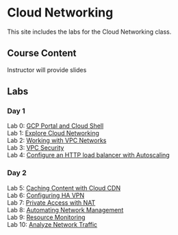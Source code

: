 # Cloud Networking

This site includes the labs for the Cloud Networking class.


## Course Content   
Instructor will provide slides 

## Labs
### Day 1   
Lab 0: [GCP Portal and Cloud Shell](labs/gcp-cloud-shell/)   
Lab 1: [Explore Cloud Networking](labs/explore-gcp/)   
Lab 2: [Working with VPC Networks](labs/vpc-net/)   
Lab 3: [VPC Security](labs/vpc-access/)   
Lab 4: [Configure an HTTP load balancer with Autoscaling](labs/gcp-lb-autoscaling/)   

### Day 2   
Lab 5: [Caching Content with Cloud CDN](labs/gcp-cdn/)   
Lab 6: [Configuring HA VPN](labs/gcp-vpn/)   
Lab 7: [Private Access with NAT](labs/gcp-nat/)   
Lab 8: [Automating Network Management](labs/gcp-tf/)   
Lab 9: [Resource Monitoring](labs/gcp-monitoring/)   
Lab 10: [Analyze Network Traffic](labs/gcp-net-analyze/)   
